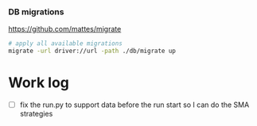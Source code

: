 ### DB migrations

https://github.com/mattes/migrate

```bash
# apply all available migrations
migrate -url driver://url -path ./db/migrate up
```

# Work log

- [ ] fix the run.py to support data before the run start so I can do the SMA strategies
